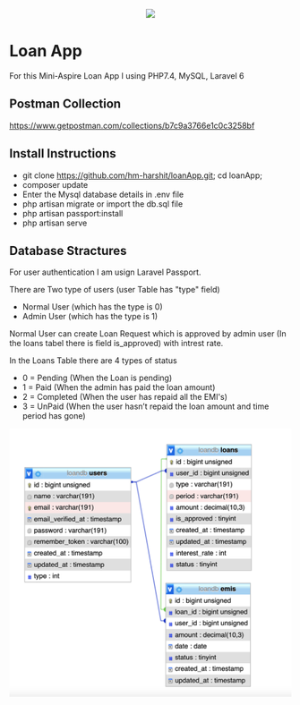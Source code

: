 <p align="center"><a href="https://laravel.com" target="_blank"><img src="https://raw.githubusercontent.com/laravel/art/master/logo-lockup/5%20SVG/2%20CMYK/1%20Full%20Color/laravel-logolockup-cmyk-red.svg" width="400"></a></p>


# Loan App

For this Mini-Aspire Loan App I using PHP7.4, MySQL, Laravel 6

## Postman Collection
https://www.getpostman.com/collections/b7c9a3766e1c0c3258bf

## Install Instructions 

- git clone https://github.com/hm-harshit/loanApp.git; cd loanApp;
- composer update
- Enter the Mysql database details in .env file
- php artisan migrate or import the db.sql file
- php artisan passport:install
- php artisan serve

## Database Stractures
For user authentication I am usign Laravel Passport.

There are Two type of users (user Table has "type" field)
- Normal User (which has the type is 0)
- Admin User (which has the type is 1)

Normal User can create Loan Request which is approved by
admin user (In the loans tabel there is field is_approved) with intrest rate.

In the Loans Table there are 4 types of status 
- 0 = Pending (When the Loan is pending)
- 1 = Paid (When the admin has paid the loan amount)
- 2 = Completed (When the user has repaid all the EMI's)
- 3 = UnPaid (When the user hasn’t repaid the loan amount and time period has gone)



![screenshot](screenshot.png)
